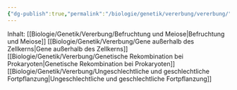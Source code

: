 ```yaml
---
{"dg-publish":true,"permalink":"/biologie/genetik/vererbung/vererbung/"}
---
```



Inhalt:
[[Biologie/Genetik/Vererbung/Befruchtung und Meiose\|Befruchtung und Meiose]]
[[Biologie/Genetik/Vererbung/Gene außerhalb des Zellkerns\|Gene außerhalb des Zellkerns]]
[[Biologie/Genetik/Vererbung/Genetische Rekombination bei Prokaryoten\|Genetische Rekombination bei Prokaryoten]]
[[Biologie/Genetik/Vererbung/Ungeschlechtliche und geschlechtliche Fortpflanzung\|Ungeschlechtliche und geschlechtliche Fortpflanzung]]